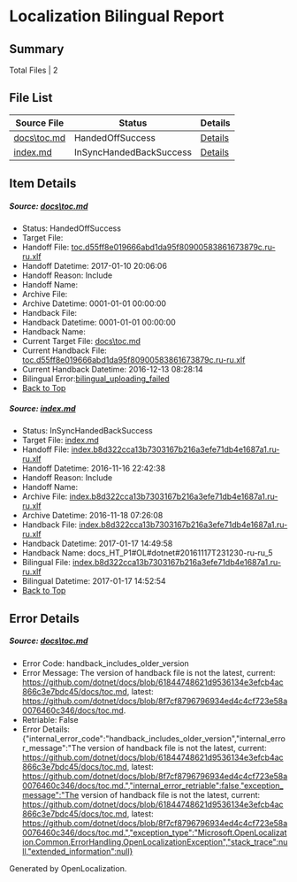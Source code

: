 # <a name='report-top'></a> Localization Bilingual Report

## Summary
 Total Files | 2

## File List
 Source File | Status | Details 
 ----------- | ------ | ------- 
 [docs\toc.md](https://github.com/dotnet/docs/blob/8f7cf8796796934ed4c4cf723e58a0076460c346/docs/toc.md) | HandedOffSuccess | [Details](#e3701057328b0a2cbffa433d865b029d319d1f4e3413)
 [index.md](https://github.com/dotnet/docs/blob/c8b9e166a49c86dcabfa89887db1dce3a8e45f4f/index.md) | InSyncHandedBackSuccess | [Details](#d8b2def6b766aa1af9318fe5b0620f4db4a2ee437391)

## Item Details
##### <a name='e3701057328b0a2cbffa433d865b029d319d1f4e3413'></a> Source: [docs\toc.md](https://github.com/dotnet/docs/blob/8f7cf8796796934ed4c4cf723e58a0076460c346/docs/toc.md)
* Status: HandedOffSuccess
* Target File: 
* Handoff File: [toc.d55ff8e019666abd1da95f80900583861673879c.ru-ru.xlf](https://github.com/dotnet/docs.handoff/blob/a9b9494f4fc76d8944819cf2add5506628517bd4/ol-handoff/dotnet/docs.ru-ru/master/ht-p1/toc.d55ff8e019666abd1da95f80900583861673879c.ru-ru.xlf)
* Handoff Datetime: 2017-01-10 20:06:06
* Handoff Reason: Include
* Handoff Name: 
* Archive File: 
* Archive Datetime: 0001-01-01 00:00:00
* Handback File: 
* Handback Datetime: 0001-01-01 00:00:00
* Handback Name: 
* Current Target File: [docs\toc.md](https://github.com/dotnet/docs.ru-ru/blob/ef1b286c4a50647088b0efbd600b8439e97173dd/docs/toc.md)
* Current Handback File: [toc.d55ff8e019666abd1da95f80900583861673879c.ru-ru.xlf](https://github.com/dotnet/docs.handback/blob/d058613bd5ff66b24cce6f3628168c0b566c6b6a/ol-handback/dotnet/docs.ru-ru/master/ht-p1/toc.d55ff8e019666abd1da95f80900583861673879c.ru-ru.xlf)
* Current Handback Datetime: 2016-12-13 08:28:14
* Bilingual Error:[bilingual_uploading_failed](#e3701057328b0a2cbffa433d865b029d319d1f4e3413bilingual_uploading_failed)
* [Back to Top](#report-top)

##### <a name='d8b2def6b766aa1af9318fe5b0620f4db4a2ee437391'></a> Source: [index.md](https://github.com/dotnet/docs/blob/c8b9e166a49c86dcabfa89887db1dce3a8e45f4f/index.md)
* Status: InSyncHandedBackSuccess
* Target File: [index.md](https://github.com/dotnet/docs.ru-ru/blob/d02c3393edd9bd5a0544254ced648dda101e6cd6/index.md)
* Handoff File: [index.b8d322cca13b7303167b216a3efe71db4e1687a1.ru-ru.xlf](https://github.com/dotnet/docs.handoff/blob/e16a9b4511ad8a26b464617b92b5215f337ceb47/ol-handoff/dotnet/docs.ru-ru/master/ht-p1/index.b8d322cca13b7303167b216a3efe71db4e1687a1.ru-ru.xlf)
* Handoff Datetime: 2016-11-16 22:42:38
* Handoff Reason: Include
* Handoff Name: 
* Archive File: [index.b8d322cca13b7303167b216a3efe71db4e1687a1.ru-ru.xlf](https://github.com/dotnet/docs.handoff/blob/725463a0d3cb839e43f22c55db6f4af8b54af484/ol-archive/dotnet/docs.ru-ru/master/ht-p1/index.b8d322cca13b7303167b216a3efe71db4e1687a1.ru-ru.xlf)
* Archive Datetime: 2016-11-18 07:26:08
* Handback File: [index.b8d322cca13b7303167b216a3efe71db4e1687a1.ru-ru.xlf](https://github.com/dotnet/docs.handback/blob/cbbe2231859ea25dcdca69936693297660f2faee/ol-handback/dotnet/docs.ru-ru/master/ht-p1/index.b8d322cca13b7303167b216a3efe71db4e1687a1.ru-ru.xlf)
* Handback Datetime: 2017-01-17 14:49:58
* Handback Name: docs_HT_P1#OL#dotnet#20161117T231230-ru-ru_5
* Bilingual File: [index.b8d322cca13b7303167b216a3efe71db4e1687a1.ru-ru.xlf](https://github.com/dotnet/docs.handback/blob/cbbe2231859ea25dcdca69936693297660f2faee/ol-handback/dotnet/docs.ru-ru/master/ht-p1/index.b8d322cca13b7303167b216a3efe71db4e1687a1.ru-ru.xlf)
* Bilingual Datetime: 2017-01-17 14:52:54
* [Back to Top](#report-top)


## Error Details
##### <a name='e3701057328b0a2cbffa433d865b029d319d1f4e3413handback_includes_older_version'></a> Source: [docs\toc.md](#e3701057328b0a2cbffa433d865b029d319d1f4e3413)
* Error Code: handback_includes_older_version
* Error Message: The version of handback file is not the latest, current: https://github.com/dotnet/docs/blob/61844748621d9536134e3efcb4ac866c3e7bdc45/docs/toc.md, latest: https://github.com/dotnet/docs/blob/8f7cf8796796934ed4c4cf723e58a0076460c346/docs/toc.md.
* Retriable: False
* Error Details: {"internal_error_code":"handback_includes_older_version","internal_error_message":"The version of handback file is not the latest, current: https://github.com/dotnet/docs/blob/61844748621d9536134e3efcb4ac866c3e7bdc45/docs/toc.md, latest: https://github.com/dotnet/docs/blob/8f7cf8796796934ed4c4cf723e58a0076460c346/docs/toc.md.","internal_error_retriable":false,"exception_message":"The version of handback file is not the latest, current: https://github.com/dotnet/docs/blob/61844748621d9536134e3efcb4ac866c3e7bdc45/docs/toc.md, latest: https://github.com/dotnet/docs/blob/8f7cf8796796934ed4c4cf723e58a0076460c346/docs/toc.md.","exception_type":"Microsoft.OpenLocalization.Common.ErrorHandling.OpenLocalizationException","stack_trace":null,"extended_information":null}


Generated by OpenLocalization.
